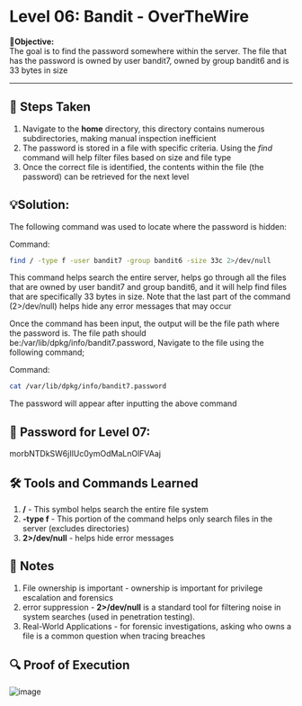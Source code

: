 # Level 06: Bandit - OverTheWire

**🎯Objective:**  
The goal is to find the password somewhere within the server. The file that has the password is owned by user bandit7, owned by group bandit6 and is 33 bytes in size

---

## 📝 Steps Taken
1. Navigate to the **home** directory, this directory contains numerous subdirectories, making manual inspection inefficient
2. The password is stored in a file with specific criteria. Using the *find* command will help filter files based on size and file type
3. Once the correct file is identified, the contents within the file (the password) can be retrieved for the next level 

## 💡Solution:
The following command was used to locate where the password is hidden:

  Command:
   ```bash
   find / -type f -user bandit7 -group bandit6 -size 33c 2>/dev/null
```
This command helps search the entire server, helps go through all the files that are owned by user bandit7 and group bandit6, and it will help find files that are specifically 33 bytes in size. Note that the last part of the command (2>/dev/null) helps hide any error messages that may occur 

Once the command has been input, the output will be the file path where the password is. The file path should be:/var/lib/dpkg/info/bandit7.password, Navigate to the file using the following command;

 Command:
   ```bash
   cat /var/lib/dpkg/info/bandit7.password
```
The password will appear after inputting the above command

## 🔑 Password for Level 07:
morbNTDkSW6jIlUc0ymOdMaLnOlFVAaj

## 🛠️ Tools and Commands Learned
1. **/** - This symbol helps search the entire file system
2. **-type f** - This portion of the command helps only search files in the server (excludes directories)
3. **2>/dev/null** - helps hide error messages

## 📝 Notes
1. File ownership is important - ownership is important for privilege escalation and forensics
2. error suppression - **2>/dev/null** is a standard tool for filtering noise in system searches (used in penetration testing).
3. Real-World Applications - for forensic investigations, asking who owns a file is a common question when tracing breaches 
   

## 🔍 Proof of Execution
![image](https://github.com/user-attachments/assets/eb60b39f-6446-46a6-945c-2692bcd3495b)
